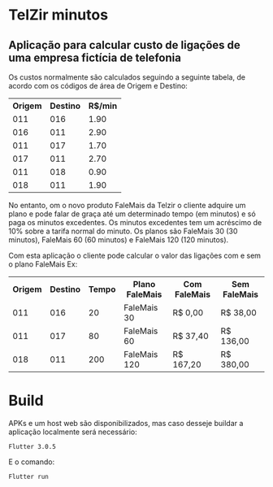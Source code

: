 # TelZir minutos

## Aplicação para calcular custo de ligações de uma empresa fictícia de telefonia

Os custos normalmente são calculados seguindo a seguinte tabela, de acordo com os códigos de área de Origem e Destino:

<table>
    <tr>
        <th>Origem</th>
        <th>Destino</th>
        <th>R$/min</th>
    </tr>
    <tr>
        <td>011</td>
        <td>016</td>
        <td>1.90</td>
    </tr>
    <tr>
        <td>016</td>
        <td>011</td>
        <td>2.90</td>
    </tr>
    <tr>
        <td>011</td>
        <td>017</td>
        <td>1.70</td>
    </tr>
    <tr>
        <td>017</td>
        <td>011</td>
        <td>2.70</td>
    </tr>
    <tr>
        <td>011</td>
        <td>018</td>
        <td>0.90</td>
    </tr>
    <tr>
        <td>018</td>
        <td>011</td>
        <td>1.90</td>
    </tr>
</table>

No entanto, om o novo produto FaleMais da Telzir o cliente adquire um plano e pode falar de graça até
um determinado tempo (em minutos) e só paga os minutos excedentes.
Os minutos excedentes tem um acréscimo de 10% sobre a tarifa normal do minuto.
Os planos são FaleMais 30 (30 minutos), FaleMais 60 (60 minutos) e FaleMais 120 (120 minutos).

Com esta aplicação o cliente pode calcular o valor das ligações com e sem o plano FaleMais
Ex:

<table>
    <tr>
        <th>Origem</th>
        <th>Destino</th>
        <th>Tempo</th>
        <th>Plano FaleMais</th>
        <th>Com FaleMais</th>
        <th>Sem FaleMais</th>
    </tr>   
    <tr>
        <td>011</td>
        <td>016</td>
        <td>20</td>
        <td>FaleMais 30</td>
        <td>R$ 0,00</td>
        <td>R$ 38,00</td>
    </tr>
    <tr>
        <td>011</td>
        <td>017</td>
        <td>80</td>
        <td>FaleMais 60</td>
        <td>R$ 37,40</td>
        <td>R$ 136,00</td>
    </tr>
    <tr>
        <td>018</td>
        <td>011</td>
        <td>200</td>
        <td>FaleMais 120</td>
        <td>R$ 167,20</td>
        <td>R$ 380,00</td>
    </tr>   
</table>

# Build

APKs e um host web são disponibilizados, mas caso desseje buildar a aplicação localmente será necessário:

`Flutter 3.0.5`

E o comando:

`Flutter run`
